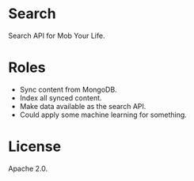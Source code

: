 # Search
Search API for Mob Your Life.

# Roles
 * Sync content from MongoDB.
 * Index all synced content.
 * Make data available as the search API.
 * Could apply some machine learning for something.

# License
Apache 2.0.
